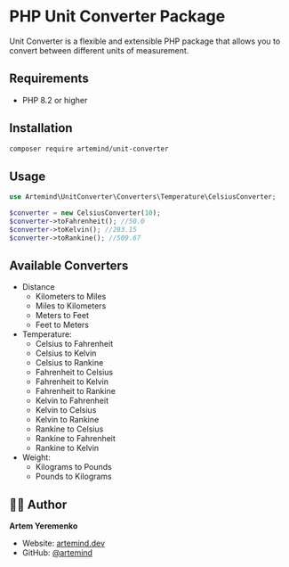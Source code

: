 # PHP Unit Converter Package

Unit Converter is a flexible and extensible PHP package that allows you to convert between different units of measurement. 

## Requirements

- PHP 8.2 or higher

## Installation

```bash
composer require artemind/unit-converter
```

## Usage

```php
use Artemind\UnitConverter\Converters\Temperature\CelsiusConverter;

$converter = new CelsiusConverter(10);
$converter->toFahrenheit(); //50.0
$converter->toKelvin(); //283.15
$converter->toRankine(); //509.67
```

## Available Converters

- Distance 
  - Kilometers to Miles
  - Miles to Kilometers
  - Meters to Feet
  - Feet to Meters
- Temperature:
  - Celsius to Fahrenheit
  - Celsius to Kelvin
  - Celsius to Rankine
  - Fahrenheit to Celsius
  - Fahrenheit to Kelvin
  - Fahrenheit to Rankine
  - Kelvin to Fahrenheit 
  - Kelvin to Celsius 
  - Kelvin to Rankine 
  - Rankine to Celsius
  - Rankine to Fahrenheit
  - Rankine to Kelvin
- Weight:
  - Kilograms to Pounds
  - Pounds to Kilograms

## 👨‍💻 Author

**Artem Yeremenko**

- Website: [artemind.dev](https://artemind.dev/?utm_source=github&utm_medium=repo_unit-converter-php&utm_campaign=personal_brand)
- GitHub: [@artemind](https://github.com/artemind)
